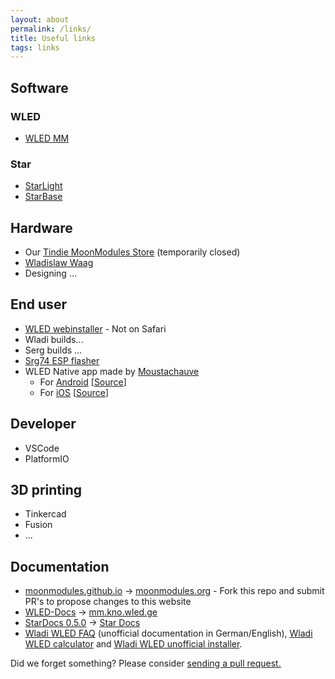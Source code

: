 ```yaml
---
layout: about
permalink: /links/
title: Useful links
tags: links
---
```



## Software

### WLED
- [WLED MM](https://github.com/MoonModules/WLED)

### Star
- [StarLight](https://github.com/MoonModules/StarLight)
- [StarBase](https://github.com/ewowi/StarBase)

## Hardware

- Our [Tindie MoonModules Store](https://www.tindie.com/stores/moonmodules/) (temporarily closed)
- [Wladislaw Waag](https://www.myhome-control.de/)
- Designing ...

## End user

- [WLED webinstaller](https://install.wled.me/) - Not on Safari
- Wladi builds...
- Serg builds ...
- [Srg74 ESP flasher](https://github.com/srg74/WLED-wemos-shield/tree/master/resources/Firmware/WLED_%20ESP_Flasher)
- WLED Native app made by [Moustachauve](https://github.com/Moustachauve)
    - For [Android](https://play.google.com/store/apps/details?id=ca.cgagnier.wlednativeandroid) [[Source](https://github.com/Moustachauve/WLED-Native-Android)]
    - For [iOS](https://apps.apple.com/us/app/wled-native/id6446207239) [[Source](https://github.com/Moustachauve/WLED-Native-iOS/)]

## Developer
- VSCode
- PlatformIO

## 3D printing

- Tinkercad
- Fusion
- ...

## Documentation

- [moonmodules.github.io](https://github.com/MoonModules/moonmodules.github.io) -> [moonmodules.org](https://moonmodules.org) - Fork this repo and submit PR's to propose changes to this website
- [WLED-Docs](https://github.com/MoonModules/WLED-Docs) -> [mm.kno.wled.ge](https://mm.kno.wled.ge)
- [StarDocs 0.5.0](https://github.com/ewowi/StarDocs) -> [Star Docs](https://ewowi.github.io/StarDocs/)
- [Wladi WLED FAQ](https://wled-faq.github.io) (unofficial documentation in German/English), [Wladi WLED calculator](https://wled-calculator.github.io/) and [Wladi WLED unofficial installer](https://wled-install.github.io/).

<p>
    Did we forget something? Please consider
    <a
      target="_blank"
      rel="noopener noreferrer"
      href="https://github.com/moonmodules/moonmodules.github.io/edit/main/{{ page.path }}"
      >sending a pull request.</a
    >
  </p>

